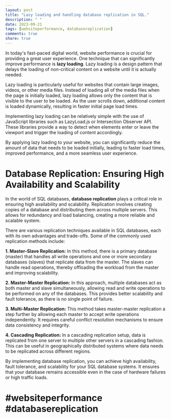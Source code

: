 ```yaml
---
layout: post
title: "Lazy loading and handling database replication in SQL."
description: " "
date: 2023-09-21
tags: [websiteperformance, databasereplication]
comments: true
share: true
---
```


In today's fast-paced digital world, website performance is crucial for providing a great user experience. One technique that can significantly improve performance is **lazy loading**. Lazy loading is a design pattern that delays the loading of non-critical content on a website until it is actually needed.

Lazy loading is particularly useful for websites that contain large images, videos, or other media files. Instead of loading all of the media files when the page is initially loaded, lazy loading allows only the content that is visible to the user to be loaded. As the user scrolls down, additional content is loaded dynamically, resulting in faster initial page load times.

Implementing lazy loading can be relatively simple with the use of JavaScript libraries such as LazyLoad.js or Intersection Observer API. These libraries provide a way to detect when elements enter or leave the viewport and trigger the loading of content accordingly.

By applying lazy loading to your website, you can significantly reduce the amount of data that needs to be loaded initially, leading to faster load times, improved performance, and a more seamless user experience.

# Database Replication: Ensuring High Availability and Scalability

In the world of SQL databases, **database replication** plays a critical role in ensuring high availability and scalability. Replication involves creating copies of a database and distributing them across multiple servers. This allows for redundancy and load balancing, creating a more reliable and scalable system.

There are various replication techniques available in SQL databases, each with its own advantages and trade-offs. Some of the commonly used replication methods include:

**1. Master-Slave Replication:** In this method, there is a primary database (master) that handles all write operations and one or more secondary databases (slaves) that replicate data from the master. The slaves can handle read operations, thereby offloading the workload from the master and improving scalability.

**2. Master-Master Replication:** In this approach, multiple databases act as both master and slave simultaneously, allowing read and write operations to be performed on any of the databases. This provides better scalability and fault tolerance, as there is no single point of failure.

**3. Multi-Master Replication:** This method takes master-master replication a step further by allowing each master to accept write operations independently. It requires careful conflict resolution mechanisms to ensure data consistency and integrity.

**4. Cascading Replication:** In a cascading replication setup, data is replicated from one server to multiple other servers in a cascading fashion. This can be useful in geographically distributed systems where data needs to be replicated across different regions.

By implementing database replication, you can achieve high availability, fault tolerance, and scalability for your SQL database systems. It ensures that your database remains accessible even in the case of hardware failures or high traffic loads.

# #websiteperformance #databasereplication